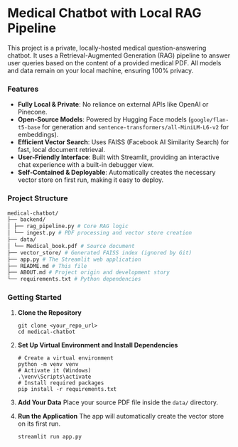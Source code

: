 # Medical Chatbot with Local RAG Pipeline

This project is a private, locally-hosted medical question-answering chatbot. It uses a Retrieval-Augmented Generation (RAG) pipeline to answer user queries based on the content of a provided medical PDF. All models and data remain on your local machine, ensuring 100% privacy.

### Features
*   **Fully Local & Private**: No reliance on external APIs like OpenAI or Pinecone.
*   **Open-Source Models**: Powered by Hugging Face models (`google/flan-t5-base` for generation and `sentence-transformers/all-MiniLM-L6-v2` for embeddings).
*   **Efficient Vector Search**: Uses FAISS (Facebook AI Similarity Search) for fast, local document retrieval.
*   **User-Friendly Interface**: Built with Streamlit, providing an interactive chat experience with a built-in debugger view.
*   **Self-Contained & Deployable**: Automatically creates the necessary vector store on first run, making it easy to deploy.

### Project Structure
```bash
medical-chatbot/
├── backend/
│ ├── rag_pipeline.py # Core RAG logic
│ └── ingest.py # PDF processing and vector store creation
├── data/
│ └── Medical_book.pdf # Source document
├── vector_store/ # Generated FAISS index (ignored by Git)
├── app.py # The Streamlit web application
├── README.md # This file
├── ABOUT.md # Project origin and development story
└── requirements.txt # Python dependencies
```

### Getting Started

1.  **Clone the Repository**
    ```
    git clone <your_repo_url>
    cd medical-chatbot
    ```

2.  **Set Up Virtual Environment and Install Dependencies**
    ```
    # Create a virtual environment
    python -m venv venv
    # Activate it (Windows)
    .\venv\Scripts\activate
    # Install required packages
    pip install -r requirements.txt
    ```

3.  **Add Your Data**
    Place your source PDF file inside the `data/` directory.

4.  **Run the Application**
    The app will automatically create the vector store on its first run.
    ```
    streamlit run app.py
    ```

